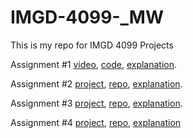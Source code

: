 # IMGD-4099-_MW
This is my repo for IMGD 4099 Projects

Assignment #1 [video](https://youtu.be/gIdV1atpJQ0), [code](https://github.com/BlakeQuin33/IMGD-4099-_MW/blob/main/codeA1), [explanation](https://docs.google.com/document/d/1If8bPcuACKhsswEoILwy65SIyFaySQxHg5ODnWZZq_g/edit?usp=sharing).

Assignment #2 [project](https://video-feedback-poroject.glitch.me/), [repo](https://glitch.com/edit/#!/video-feedback-poroject), [explanation](https://docs.google.com/document/d/1N_F309hXyAULmiQFH_C7c7l2EFxKBAxkU7cesFnN54I/edit?usp=sharing).

Assignment #3 [project](https://reactiondiffusiona3.glitch.me/), [repo](https://glitch.com/edit/#!/reactiondiffusiona3), [explanation](https://docs.google.com/document/d/1O2EEhbHf7zKo2V4LpnEXNM5DIw4pCGaBm3dxNMwJVKU/edit?usp=sharing).

Assignment #4 [project](https://particle-a4-4099.glitch.me), [repo](https://glitch.com/edit/#!/particle-a4-4099), [explanation](https://docs.google.com/document/d/1QV3Iqs82gaBzxU5UsdDk-Xv8MaWzPvhKs4Cs2iYDaS8/edit?usp=sharing)
